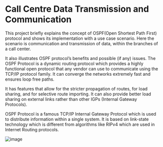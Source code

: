 # Call Centre Data Transmission and Communication

This project briefly explains the concept of OSPF(Open Shortest Path First) protocol and shows its
implementation with a use case scenario. Here the scenario is
communication and transmission of data, within the branches of a call
center.

It also illustrates OSPF protocol’s benefits and possible (if any) issues.
The OSPF Protocol is a dynamic routing protocol which provides a highly
functional open protocol that any vendor can use to communicate using the
TCP/IP protocol family. It can converge the networks extremely fast and
ensures loop free paths.

It has features that allow for the stricter propagation of routes, for load
sharing, and for selective route importing. It can also provide better load
sharing on external links rather than other IGPs (Internal Gateway
Protocols).

OSPF Protocol is a famous TCP/IP Internal Gateway Protocol 
which is used to distribute information within a single
system. It is based on link-state technology which is different from
algorithms like RIPv4 which are used in Internet Routing protocols.



![image](https://user-images.githubusercontent.com/66969681/123515051-a58e7980-d6b3-11eb-95f7-013a5b9a509f.png)
